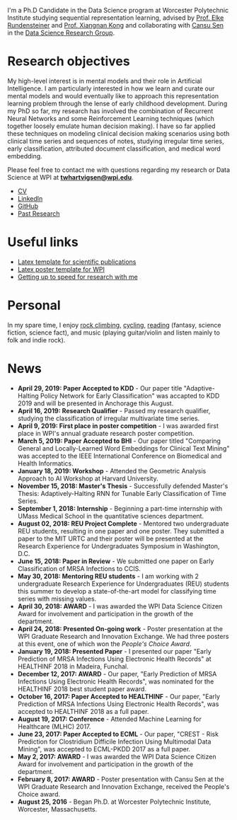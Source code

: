 I'm a Ph.D Candidate in the Data Science program at Worcester Polytechnic Institute studying sequential representation learning, advised by [Prof. Elke Rundensteiner](https://www.wpi.edu/people/faculty/rundenst) and [Prof. Xiangnan Kong](https://web.cs.wpi.edu/~xkong/) and collaborating with [Cansu Sen](http://users.wpi.edu/~csen/) in the [Data Science Research Group](http://davis.wpi.edu:8180/DSRG/).

# Research objectives

My high-level interest is in mental models and their role in Artificial Intelligence. I am particularly interested in how we learn and curate our mental models and would eventually like to approach this representation learning problem through the lense of early childhood development. During my PhD so far, my research has involved the combination of Recurrent Neural Networks and some Reinforcement Learning techniques (which together loosely emulate human decision making). I have so far applied these techniques on modeling clinical decision making scenarios using both clinical time series and sequences of notes, studying irregular time series, early classification, attributed document classification, and medical word embedding.

Please feel free to contact me with questions regarding my research or Data Science at WPI at **twhartvigsen@wpi.edu**.

- [CV](/documents/hartvigsen_cv.pdf)
- [LinkedIn](http://linkedin.com/in/thartvigsen)
- [GitHub](https://github.com/Thartvigsen)
- [Past Research](/pages/past_research.md)

# Useful links
* [Latex template for scientific publications](https://github.com/Thartvigsen/latex_template)
* [Latex poster template for WPI](https://github.com/Thartvigsen/wpi_latex_poster)
* [Getting up to speed for research with me](pages/learning_resources.md)

# Personal

In my spare time, I enjoy [rock climbing](/images/climbing2.jpg), [cycling](/images/bike.jpg), [reading](https://www.goodreads.com/review/list/59979444) (fantasy, science fiction, science fact), and music (playing guitar/violin and listen mainly to folk and indie rock).

# News

- **April 29, 2019: Paper Accepted to KDD** - Our paper title "Adaptive-Halting Policy Network for Early Classification" was accapted to KDD 2019 and will be presented in Anchorage this August.
- **April 16, 2019: Research Qualifier** - Passed my research qualifier, studying the classification of irregular multivariate time series.
- **April 9, 2019: First place in poster competition** - I was awarded first place in WPI's annual graduate research poster competition.
- **March 5, 2019: Paper Accepted to BHI** - Our paper titled "Comparing General and Locally-Learned Word Embeddings for Clinical Text Mining" was accepted to the IEEE International Conference on Biomedical and Health Informatics.
- **January 18, 2019: Workshop** - Attended the Geometric Analysis Approach to AI Workshop at Harvard University.
- **November 15, 2018: Master's Thesis** - Successfully defended Master's Thesis: Adaptively-Halting RNN for Tunable Early Classification of Time Series.
- **September 1, 2018: Internship** - Beginning a part-time internship with UMass Medical School in the quantitative sciences department.
- **August 02, 2018: REU Project Complete** - Mentored two undergraduate REU students, resulting in one paper and one poster. They submitted a paper to the MIT URTC and their poster will be presented at the Research Experience for Undergraduates Symposium in Washington, D.C.
- **June 15, 2018: Paper in Review** - We submitted one paper on Early Classification of MRSA Infections to CCIS.
- **May 30, 2018: Mentoring REU students** - I am working with 2 undergraduate Research Experience for Undergraduates (REU) students this summer to develop a state-of-the-art model for classifying time series with missing values.
- **April 30, 2018: AWARD** - I was awarded the WPI Data Science Citizen Award for involvement and participation in the growth of the department.
- **April 24, 2018: Presented On-going work** - Poster presentation at the WPI Graduate Research and Innovation Exchange. We had three posters at this event, one of which won the *People's Choice Award*.
- **January 19, 2018: Presented Paper** - I presented our paper "Early Prediction of MRSA Infections Using Electronic Health Records" at HEALTHINF 2018 in Madeira, Funchal.
- **December 12, 2017: AWARD** - Our paper, "Early Prediction of MRSA Infections Using Electronic Health Records", was nominated for the HEALTHINF 2018 best student paper award.
- **October 16, 2017: Paper Accepted to HEALTHINF** - Our paper, "Early Prediction of MRSA Infections Using Electronic Health Records", was accepted to HEALTHINF 2018 as a full paper.
- **August 19, 2017: Conference** - Attended Machine Learning for Healthcare (MLHC) 2017.
- **June 23, 2017: Paper Accepted to ECML** - Our paper, "CREST - Risk Prediction for Clostridium Difficile Infection Using Multimodal Data Mining", was accepted to ECML-PKDD 2017 as a full paper.
- **May 2, 2017: AWARD** - I was awarded the WPI Data Science Citizen Award for involvement and participation in the growth of the department.
- **February 8, 2017: AWARD** - Poster presentation with Cansu Sen at the WPI Graduate Research and Innovation Exchange, received the People's Choice award.
- **August 25, 2016** - Began Ph.D. at Worcester Polytechnic Institute, Worcester, Massachusetts.

